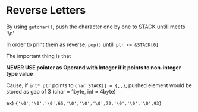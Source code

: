 # Reverse Letters

By using `getchar()`, push the character one by one to STACK untill meets '\n'   
   
In order to print them as reverse, `pop()` untill `ptr <= &STACK[0]`   
   
The important thing is that   
   
**NEVER USE pointer as Operand with Integer if it points to non-integer type value**   
   
Cause, if `int* ptr` points to `char STACK[] = {,,}`, pushed element would be stored as gap of 3 (char = 1byte, int = 4byte)    
   
ex) `{'\0','\0','\0',65,'\0','\0','\0',72,'\0','\0','\0',93}`
